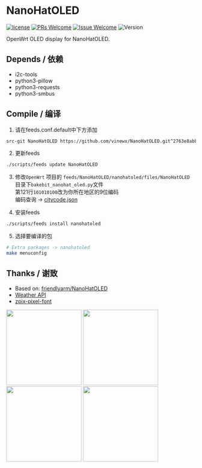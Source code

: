 # NanoHatOLED
[1]: https://img.shields.io/badge/license-MIT-brightgreen.svg
[2]: /LICENSE
[3]: https://img.shields.io/badge/PRs-welcome-brightgreen.svg
[4]: https://github.com/vinewx/NanoHatOLED/pulls
[5]: https://img.shields.io/badge/Issues-welcome-brightgreen.svg
[6]: https://github.com/vinewx/NanoHatOLED/issues/new
[7]: https://img.shields.io/badge/version-v2.0.0-blue.svg?
[![license][1]][2]
[![PRs Welcome][3]][4]
[![Issue Welcome][5]][6]
![Version][7]

OpenWrt OLED display for NanoHatOLED.
## Depends / 依赖
- i2c-tools
- python3-pillow
- python3-requests
- python3-smbus

## Compile / 编译
1. 请在feeds.conf.default中下方添加
```bash
src-git NanoHatOLED https://github.com/vinewx/NanoHatOLED.git^2763e8abb30804eaaf64b9a7e79c24557f2795f3
```

2. 更新feeds
```bash
./scripts/feeds update NanoHatOLED
```
3. 修改`OpenWrt` 项目的 `feeds/NanoHatOLED/nanohatoled/files/NanoHatOLED` 目录下`bakebit_nanohat_oled.py`文件  
第121行`101010100`改为你所在地区的9位编码  
编码查询 -> [citycode.json](https://github.com/vinewx/NanoHatOLED/blob/weather/citycode.json)

4. 安装feeds
```bash
./scripts/feeds install nanohatoled
```

5. 选择要编译的包
```bash
# Extra packages -> nanohatoled
make menuconfig
```
## Thanks / 谢致
- Based on: [friendlyarm/NanoHatOLED](https://github.com/friendlyarm/NanoHatOLED)
- [Weather API](https://www.sojson.com/api/weather.html)
- [zpix-pixel-font](https://github.com/SolidZORO/zpix-pixel-font) 

<img src="https://github.com/vinewx/NanoHatOLED/raw/weather/assets/k1.jpg" width="200" /> <img src="https://github.com/vinewx/NanoHatOLED/raw/weather/assets/k2_1.jpg" width="200" /> <img src="https://github.com/vinewx/NanoHatOLED/raw/weather/assets/k2_2.jpg" width="200" /> <img src="https://github.com/vinewx/NanoHatOLED/raw/weather/assets/k3.jpg" width="200" />

